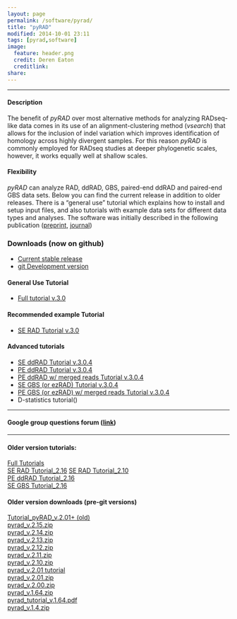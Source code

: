 ```yaml
---
layout: page
permalink: /software/pyrad/
title: "pyRAD"
modified: 2014-10-01 23:11
tags: [pyrad,software]
image:
  feature: header.png
  credit: Deren Eaton
  creditlink: 
share: 
---
```


---------------------   

#### Description

The benefit of _pyRAD_ over most alternative methods for analyzing RADseq-like data comes in its use of an alignment-clustering method (_vsearch_) that allows for the inclusion of indel variation which improves identification of homology across highly divergent samples. For this reason _pyRAD_ is commonly employed for RADseq studies at deeper phylogenetic scales, however, it works equally well at shallow scales.  

#### Flexibility

_pyRAD_ can analyze RAD, ddRAD, GBS, paired-end ddRAD and paired-end GBS data sets. Below you can find the current release in addition to older releases. There is a “general use” tutorial which explains how to install and setup input files, and also tutorials with example data sets for different data types and analyses. The software was initially described in the following publication ([preprint](http://biorxiv.org/content/early/2013/12/03/001081), [journal](http://bioinformatics.oxfordjournals.org/content/early/2014/03/20/bioinformatics.btu121 ))  

### Downloads (now on github)  
+  [Current stable release](https://github.com/dereneaton/pyrad/releases)
+  [git Development version](https://github.com/dereneaton/pyrad/)

#### General Use Tutorial
+  [Full tutorial v.3.0](http://nbviewer.ipython.org/gist/dereneaton/af9548ea0e94bff99aa0/pyRAD_v.3.0.ipynb)  

#### Recommended example Tutorial  
+  [SE RAD Tutorial v.3.0](http://nbviewer.ipython.org/gist/dereneaton/1f661bfb205b644086cc/tutorial_RAD_3.0.ipynb)  

#### Advanced tutorials  
+  [SE ddRAD Tutorial v.3.0.4](http://nbviewer.ipython.org/dc6241083c912519064e/tutorial_ddRAD_3.0.4.ipynb)
+  [PE ddRAD Tutorial v.3.0.4](http://nbviewer.ipython.org/dc6241083c912519064e/tutorial_pairddRAD_3.0.4.ipynb)
+  [PE ddRAD w/ merged reads Tutorial v.3.0.4](http://nbviewer.ipython.org/gist/dc6241083c912519064e/tutorial_pairddRAD_3.0.4-merged.ipynb)
+  [SE GBS (or ezRAD) Tutorial v.3.0.4](http://nbviewer.ipython.org/gist/dereneaton/9d12ff5ab6584c5ceafa/tutorial_GBS_3.0.ipynb)  
+  [PE GBS (or ezRAD) w/ merged reads Tutorial v.3.0.4](http://nbviewer.ipython.org/gist/dereneaton/1f661bfb205b644086cc/PE-GBS_empirical.ipynb)  
+  D-statistics tutorial()

--------------------------  

#### Google group questions forum ([link](https://groups.google.com/forum/#!forum/pyrad-users))

---------------------------  

#### Older version tutorials: 
[Full Tutorials](http://nbviewer.ipython.org/gist/dereneaton/af9548ea0e94bff99aa0)  
[SE RAD Tutorial_2.16](http://nbviewer.ipython.org/gist/dereneaton/1f661bfb205b644086cc)
[SE RAD Tutorial_2.10](http://nbviewer.ipython.org/gist/dereneaton/1f661bfb205b644086cc/pyRAD_v.2.10.ipynb)   
[PE ddRAD Tutorial_2.16](http://nbviewer.ipython.org/gist/dereneaton/1f661bfb205b644086cc/tutorial_RAD.ipynb)  
[SE GBS Tutorial_2.16](http://nbviewer.ipython.org/gist/dereneaton/9d12ff5ab6584c5ceafa/tutorial_GBS_2.16.ipynb)  

#### Older version downloads (pre-git versions)
[Tutorial\_pyRAD\_v.2.01+ (old)](/tutorial/pyrad_v.2.1/)  
[pyrad_v.2.15.zip](/downloads/pyrad_v.2.15.zip)  
[pyrad_v.2.14.zip](/downloads/pyrad_v.2.14.zip)  
[pyrad_v.2.13.zip](/downloads/pyrad_v.2.13.zip)  
[pyrad_v.2.12.zip](/downloads/pyrad_v.2.12.zip)   
[pyrad_v.2.11.zip](/downloads/pyrad_v.2.11.zip)  
[pyrad_v.2.10.zip](/downloads/pyrad_v.2.10.zip)   
[pyrad_v.2.01 tutorial](http://nbviewer.ipython.org/gist/dereneaton/af9548ea0e94bff99aa0)  
[pyrad_v.2.01.zip](/downloads/pyrad_v.2.01.zip)  
[pyrad_v.2.00.zip](/downloads/pyrad_v.2.0.zip)  
[pyrad_v.1.64.zip](/downloads/pyrad_v.1.64.zip)  
[pyrad\_tutorial\_v.1.64.pdf](/downloads/pyrad_v.1.64.pdf)  
[pyrad_v.1.4.zip](/downloads/pyrad_v.1.4.zip)  
